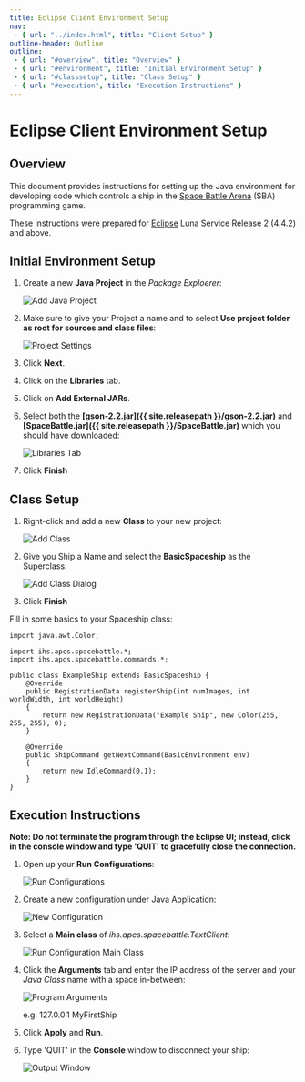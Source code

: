 ```yaml
---
title: Eclipse Client Environment Setup
nav:
 - { url: "../index.html", title: "Client Setup" }
outline-header: Outline
outline:
 - { url: "#overview", title: "Overview" }
 - { url: "#environment", title: "Initial Environment Setup" }
 - { url: "#classsetup", title: "Class Setup" }
 - { url: "#execution", title: "Execution Instructions" }
---
```


Eclipse Client Environment Setup
=====================

<a name="overview"></a>Overview
-----------

This document provides instructions for setting up the Java environment for developing code which controls a ship in the [Space Battle Arena](http://battlearena.mikeware.com/) (SBA) programming game.

These instructions were prepared for [Eclipse](http://www.eclipse.org/) Luna Service Release 2 (4.4.2) and above.

<a name="environment"></a>Initial Environment Setup
-----------------------------

1. Create a new **Java Project** in the *Package Exploerer*:

	![Add Java Project](NewJavaProject.png)

2. Make sure to give your Project a name and to select **Use project folder as root for sources and class files**:

	![Project Settings](NewJavaProjectDialog1.png)

3. Click **Next**.

4. Click on the **Libraries** tab.	

5. Click on **Add External JARs**.

6. Select both the **[gson-2.2.jar]({{ site.releasepath }}/gson-2.2.jar)** and **[SpaceBattle.jar]({{ site.releasepath }}/SpaceBattle.jar)** which you should have downloaded:

	![Libraries Tab](NewJavaProjectDialog2.png)
	
7. Click **Finish**

<a name="classsetup"></a>Class Setup
----------------------

1. Right-click and add a new **Class** to your new project:

	![Add Class](AddClass.png)
	
2. Give you Ship a Name and select the **BasicSpaceship** as the Superclass:

	![Add Class Dialog](AddClassDialog.png)
	
3. Click **Finish**
	
Fill in some basics to your Spaceship class:

<pre><code>import java.awt.Color;

import ihs.apcs.spacebattle.*;
import ihs.apcs.spacebattle.commands.*;

public class ExampleShip extends BasicSpaceship {
    @Override
    public RegistrationData registerShip(int numImages, int worldWidth, int worldHeight)
    {
        return new RegistrationData("Example Ship", new Color(255, 255, 255), 0);
    }
    
    @Override
    public ShipCommand getNextCommand(BasicEnvironment env)
    {
        return new IdleCommand(0.1);
    }
}
</code></pre>
	
<a name="execution"></a>Execution Instructions
-------------------------

**Note: Do not terminate the program through the Eclipse UI; instead, click in the console window and type 'QUIT' to gracefully close the connection.**

1. Open up your **Run Configurations**:

	![Run Configurations](RunConfigurations.png)
	
2. Create a new configuration under Java Application:

	![New Configuration](NewConfiguration.png)
	
3. Select a **Main class** of *ihs.apcs.spacebattle.TextClient*:

	![Run Configuration Main Class](RunConfigurationDialog.png)
	
4. Click the **Arguments** tab and enter the IP address of the server and your *Java Class* name with a space in-between:

	![Program Arguments](RunArguments.png)
	
	e.g. 127.0.0.1 MyFirstShip

5. Click **Apply** and **Run**.

6. Type 'QUIT' in the **Console** window to disconnect your ship:

	![Output Window](Disconnect.png)
